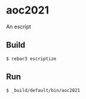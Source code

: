 aoc2021
=====

An escript

Build
-----

    $ rebar3 escriptize

Run
---

    $ _build/default/bin/aoc2021
